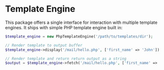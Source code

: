 # Template Engine

This package offers a single interface for interaction with multiple template engines. It ships with simple PHP template engine built in:

```php
$template_engine = new PhpTemplateEngine('/path/to/templates/dir');

// Render template to output buffer
$template_engine->display('/mail/hello.php', ['first_name' => 'John'])

// Render template and return return output as a string
$output = $template_engine->fetch('/mail/hello.php', ['first_name' => 'John'])
```
